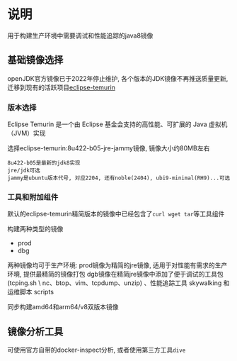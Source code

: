 # 说明

用于构建生产环境中需要调试和性能追踪的java8镜像

## 基础镜像选择

openJDK官方镜像已于2022年停止维护, 各个版本的JDK镜像不再推送质量更新, 迁移到现有的活跃项目[eclipse-temurin](https://hub.docker.com/_/eclipse-temurin/)

### 版本选择

Eclipse Temurin 是一个由 Eclipse 基金会支持的高性能、可扩展的 Java 虚拟机（JVM）实现

选择eclipse-temurin:8u422-b05-jre-jammy镜像, 镜像大小约80MB左右

```plaintext
8u422-b05是最新的jdk8实现
jre/jdk可选
jammy是ubuntu版本代号, 对应2204, 还有noble(2404), ubi9-minimal(RH9)...可选
```

### 工具和附加组件

默认的eclipse-temurin精简版本的镜像中已经包含了`curl wget tar`等工具组件

构建两种类型的镜像

* prod
* dbg

两种镜像均可于生产环境:
prod镜像为精简的jre镜像, 适用于对性能有需求的生产环境, 提供最精简的镜像打包
dgb镜像在精简jre镜像中添加了便于调试的工具包 (tcping.sh \ nc、btop、vim、tcpdump、unzip) 、性能追踪工具 skywalking 和运维脚本 scripts

同步构建amd64和arm64/v8双版本镜像

## 镜像分析工具

可使用官方自带的docker-inspect分析, 或者使用第三方工具`dive`
